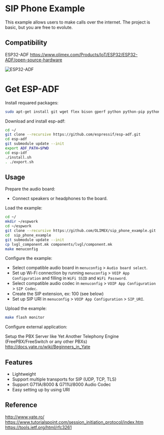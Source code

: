 # SIP Phone Example

This example allows users to make calls over the internet. The project is basic, but you are free to evolute.

## Compatibility

ESP32-ADF
https://www.olimex.com/Products/IoT/ESP32/ESP32-ADF/open-source-hardware

![ESP32-ADF](https://olimex.files.wordpress.com/2019/08/esp32-adf-sip1.jpg?w=535)

# Get ESP-ADF

Install requared packages:

```bash
sudo apt-get install git wget flex bison gperf python python-pip python-setuptools python-serial python-click python-cryptography python-future python-pyparsing python-pyelftools cmake ninja-build ccache libffi-dev libssl-dev
```

Download and install esp-adf:

```bash
cd ~/
git clone --recursive https://github.com/espressif/esp-adf.git
cd esp-adf
git submodule update --init
export ADF_PATH=$PWD
cd esp-idf
./install.sh
. ./export.sh
```

## Usage

Prepare the audio board:

- Connect speakers or headphones to the board.

Load the example:
```bash
cd ~/
mkdir ~/espwork
cd ~/espwork
git clone --recursive https://github.com/OLIMEX/sip_phone_example.git
cd  sip_phone_example
git submodule update --init
cp lvgl_component.mk components/lvgl/component.mk
make menuconfig
```

Configure the example:

- Select compatible audio board in `menuconfig` > `Audio board select`.
- Set up Wi-Fi connection by running `menuconfig` > `VOIP App Configuration` and filling in `WiFi SSID` and `WiFi Password`.
- Select compatible audio codec in `menuconfig` > `VOIP App Configuration` > `SIP Codec`.
- Create the SIP extension, ex: 100 (see below)
- Set up SIP URI in `menuconfig` > `VOIP App Configuration` > `SIP_URI`.

Upload the example:
```bash
make flash monitor
```

Configure external application:

 Setup the PBX Server like Yet Another Telephony Engine (FreePBX/FreeSwitch or any other PBXs)
 http://docs.yate.ro/wiki/Beginners_in_Yate

## Features
- Lightweight
- Support multiple transports for SIP (UDP, TCP, TLS)
- Support G711A/8000 & G711U/8000 Audio Codec
- Easy setting up by using URI

## Reference
http://www.yate.ro/
https://www.tutorialspoint.com/session_initiation_protocol/index.htm
https://tools.ietf.org/html/rfc3261
